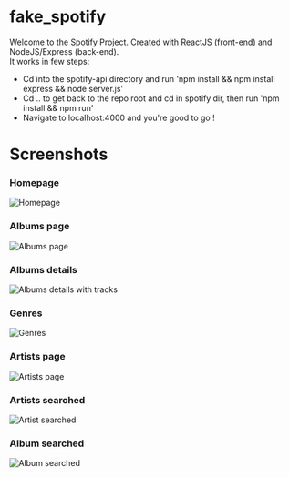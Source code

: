 # fake_spotify
Welcome to the Spotify Project. Created with ReactJS (front-end) and NodeJS/Express (back-end).<br>
It works in few steps:
- Cd into the spotify-api directory and run 'npm install && npm install express && node server.js'
- Cd .. to get back to the repo root and cd in spotify dir, then run 'npm install && npm run'
- Navigate to localhost:4000 and you're good to go !

# Screenshots

### Homepage
![Homepage](https://i.ibb.co/wQ8V6DV/screenshot-1.png)

### Albums page
![Albums page](https://i.ibb.co/P6ZJqGH/screenshot-2.png)

### Albums details
![Albums details with tracks](https://i.ibb.co/J2DRg56/screenshot-3.png)

### Genres
![Genres](https://i.ibb.co/jWPRS4B/screenshot-4.png)

### Artists page
![Artists page](https://i.ibb.co/tYVpJf3/screenshot-5.png)

### Artists searched
![Artist searched](https://i.ibb.co/fnHfzJp/screenshot-6.png)

### Album searched
![Album searched](https://i.ibb.co/pvVwjmV/screenshot-7.png)
